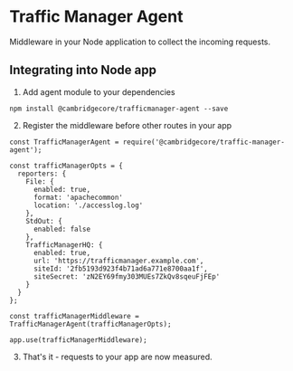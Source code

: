 # Traffic Manager Agent

Middleware in your Node application to collect the incoming requests.

## Integrating into Node app

1. Add agent module to your dependencies

```
npm install @cambridgecore/trafficmanager-agent --save
```

2. Register the middleware before other routes in your app

```
const TrafficManagerAgent = require('@cambridgecore/traffic-manager-agent');

const trafficManagerOpts = {
  reporters: {
    File: {
      enabled: true,
      format: 'apachecommon'
      location: './accesslog.log'
    },
    StdOut: {
      enabled: false
    },
    TrafficManagerHQ: {
      enabled: true,
      url: 'https://trafficmanager.example.com',
      siteId: '2fb5193d923f4b71ad6a771e8700aa1f',
      siteSecret: 'zN2EY69fmy303MUEs7ZkQv8sqeuFjFEp'
    }
  }
};

const trafficManagerMiddleware = TrafficManagerAgent(trafficManagerOpts);

app.use(trafficManagerMiddleware);
```

3. That's it - requests to your app are now measured.
